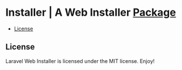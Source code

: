 # Installer | A Web Installer [Package](https://packagist.org/packages/tecdynamics/installer) 
 
- [License](#license)



## License

Laravel Web Installer is licensed under the MIT license. Enjoy!
